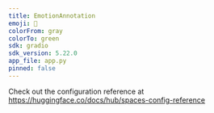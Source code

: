 ```yaml
---
title: EmotionAnnotation
emoji: 🐨
colorFrom: gray
colorTo: green
sdk: gradio
sdk_version: 5.22.0
app_file: app.py
pinned: false
---
```


Check out the configuration reference at https://huggingface.co/docs/hub/spaces-config-reference
